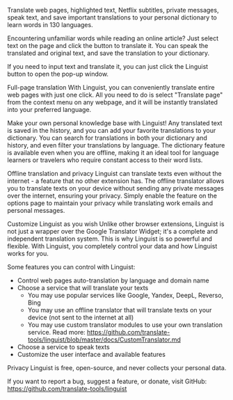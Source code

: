 Translate web pages, highlighted text, Netflix subtitles, private messages, speak text, and save important translations to your personal dictionary to learn words in 130 languages.

Encountering unfamiliar words while reading an online article? Just select text on the page and click the button to translate it. You can speak the translated and original text, and save the translation to your dictionary.

If you need to input text and translate it, you can just click the Linguist button to open the pop-up window.

Full-page translation
With Linguist, you can conveniently translate entire web pages with just one click. All you need to do is select "Translate page" from the context menu on any webpage, and it will be instantly translated into your preferred language.

Make your own personal knowledge base with Linguist!
Any translated text is saved in the history, and you can add your favorite translations to your dictionary. You can search for translations in both your dictionary and history, and even filter your translations by language. The dictionary feature is available even when you are offline, making it an ideal tool for language learners or travelers who require constant access to their word lists.

Offline translation and privacy
Linguist can translate texts even without the internet - a feature that no other extension has. The offline translator allows you to translate texts on your device without sending any private messages over the internet, ensuring your privacy. Simply enable the feature on the options page to maintain your privacy while translating work emails and personal messages.

Customize Linguist as you wish
Unlike other browser extensions, Linguist is not just a wrapper over the Google Translator Widget; it's a complete and independent translation system. This is why Linguist is so powerful and flexible. With Linguist, you completely control your data and how Linguist works for you.

Some features you can control with Linguist:

- Control web pages auto-translation by language and domain name
- Choose a service that will translate your texts
  - You may use popular services like Google, Yandex, DeepL, Reverso, Bing
  - You may use an offline translator that will translate texts on your device (not sent to the internet at all)
  - You may use custom translator modules to use your own translation service. Read more: https://github.com/translate-tools/linguist/blob/master/docs/CustomTranslator.md
- Choose a service to speak texts
- Customize the user interface and available features

Privacy
Linguist is free, open-source, and never collects your personal data.

If you want to report a bug, suggest a feature, or donate, visit GitHub: https://github.com/translate-tools/linguist